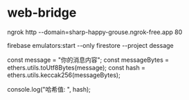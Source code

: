 # web-bridge

ngrok http --domain=sharp-happy-grouse.ngrok-free.app 80

firebase emulators:start --only firestore --project dessage


<script src="https://cdn.ethers.io/lib/ethers-5.2.umd.min.js"></script>
const message = "你的消息内容";
const messageBytes = ethers.utils.toUtf8Bytes(message);
const hash = ethers.utils.keccak256(messageBytes);

console.log("哈希值: ", hash);
